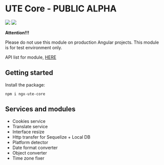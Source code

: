 # UTE Core - PUBLIC ALPHA

[![](https://img.shields.io/badge/npm_package-0.3.0-red)](https://www.npmjs.com/package/ngx-ute-core) [![](https://img.shields.io/badge/license-MIT-blue)](https://github.com/under-tree-e/ute-core.ngx/blob/master/LICENSE)

**Attention!!!**

Please do not use this module on production Angular projects. This module is for test environment only.

API list for module, [HERE](https://under-tree-e.github.io/ute-core.ngx)

## Getting started

Install the package:

```shell
npm i ngx-ute-core
```

## Services and modules

-   Cookies service
-   Translate service
-   Interface resize
-   Http transfer for Sequelize + Local DB
-   Platform detector
-   Date format converter
-   Object converter
-   Time zone fixer
